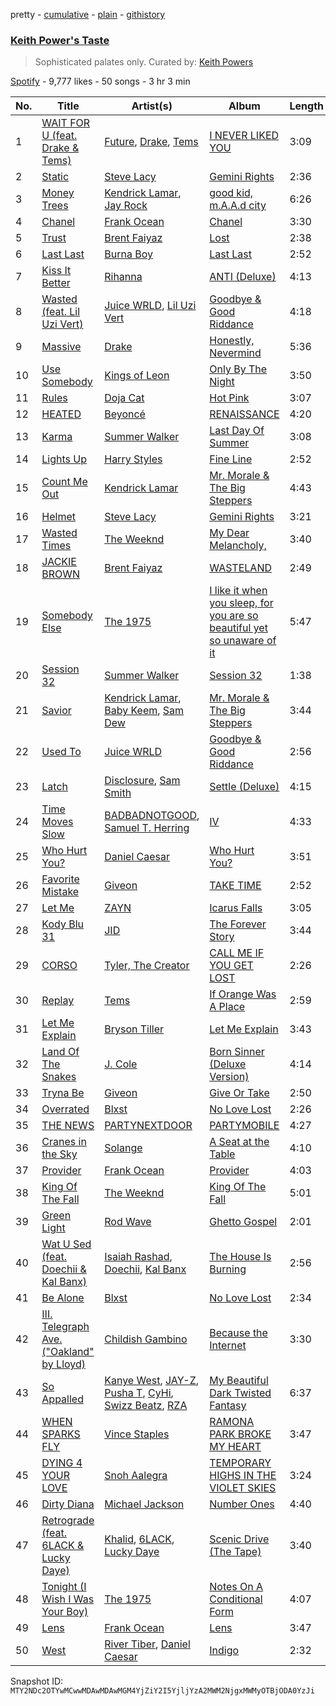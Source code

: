 pretty - [cumulative](/playlists/cumulative/37i9dQZF1DXaWQ9H258ygx.md) - [plain](/playlists/plain/37i9dQZF1DXaWQ9H258ygx) - [githistory](https://github.githistory.xyz/mackorone/spotify-playlist-archive/blob/main/playlists/plain/37i9dQZF1DXaWQ9H258ygx)

### [Keith Power's Taste](https://open.spotify.com/playlist/37i9dQZF1DXaWQ9H258ygx)

> Sophisticated palates only\. Curated by: <a href="https://www.instagram.com/keithpowers/">Keith Powers</a>

[Spotify](https://open.spotify.com/user/spotify) - 9,777 likes - 50 songs - 3 hr 3 min

| No. | Title | Artist(s) | Album | Length |
|---|---|---|---|---|
| 1 | [WAIT FOR U \(feat\. Drake & Tems\)](https://open.spotify.com/track/59nOXPmaKlBfGMDeOVGrIK) | [Future](https://open.spotify.com/artist/1RyvyyTE3xzB2ZywiAwp0i), [Drake](https://open.spotify.com/artist/3TVXtAsR1Inumwj472S9r4), [Tems](https://open.spotify.com/artist/687cZJR45JO7jhk1LHIbgq) | [I NEVER LIKED YOU](https://open.spotify.com/album/6tE9Dnp2zInFij4jKssysL) | 3:09 |
| 2 | [Static](https://open.spotify.com/track/4OmfWzukSVD140NiAIEjem) | [Steve Lacy](https://open.spotify.com/artist/57vWImR43h4CaDao012Ofp) | [Gemini Rights](https://open.spotify.com/album/3Ks0eeH0GWpY4AU20D5HPD) | 2:36 |
| 3 | [Money Trees](https://open.spotify.com/track/2HbKqm4o0w5wEeEFXm2sD4) | [Kendrick Lamar](https://open.spotify.com/artist/2YZyLoL8N0Wb9xBt1NhZWg), [Jay Rock](https://open.spotify.com/artist/28ExwzUQsvgJooOI0X1mr3) | [good kid, m.A.A.d city](https://open.spotify.com/album/6PBZN8cbwkqm1ERj2BGXJ1) | 6:26 |
| 4 | [Chanel](https://open.spotify.com/track/6Nle9hKrkL1wQpwNfEkxjh) | [Frank Ocean](https://open.spotify.com/artist/2h93pZq0e7k5yf4dywlkpM) | [Chanel](https://open.spotify.com/album/6OGzmhzHcjf0uN9j7dYvZH) | 3:30 |
| 5 | [Trust](https://open.spotify.com/track/0oufSLnKQDoBFX5mgkDCgR) | [Brent Faiyaz](https://open.spotify.com/artist/3tlXnStJ1fFhdScmQeLpuG) | [Lost](https://open.spotify.com/album/03nFfkhtHqQZZqprep3G6r) | 2:38 |
| 6 | [Last Last](https://open.spotify.com/track/2PDgArI0p7UkeYgXWuqpmh) | [Burna Boy](https://open.spotify.com/artist/3wcj11K77LjEY1PkEazffa) | [Last Last](https://open.spotify.com/album/6aWJgsbvVPQR2HgPztf4qe) | 2:52 |
| 7 | [Kiss It Better](https://open.spotify.com/track/0UHB9METy4VCXNgkcGqHqS) | [Rihanna](https://open.spotify.com/artist/5pKCCKE2ajJHZ9KAiaK11H) | [ANTI \(Deluxe\)](https://open.spotify.com/album/4UlGauD7ROb3YbVOFMgW5u) | 4:13 |
| 8 | [Wasted \(feat\. Lil Uzi Vert\)](https://open.spotify.com/track/1a7WZZZH7LzyvorhpOJFTe) | [Juice WRLD](https://open.spotify.com/artist/4MCBfE4596Uoi2O4DtmEMz), [Lil Uzi Vert](https://open.spotify.com/artist/4O15NlyKLIASxsJ0PrXPfz) | [Goodbye & Good Riddance](https://open.spotify.com/album/6tkjU4Umpo79wwkgPMV3nZ) | 4:18 |
| 9 | [Massive](https://open.spotify.com/track/28JBD8p18xNuOfyV7Cotdn) | [Drake](https://open.spotify.com/artist/3TVXtAsR1Inumwj472S9r4) | [Honestly, Nevermind](https://open.spotify.com/album/3cf4iSSKd8ffTncbtKljXw) | 5:36 |
| 10 | [Use Somebody](https://open.spotify.com/track/5VGlqQANWDKJFl0MBG3sg2) | [Kings of Leon](https://open.spotify.com/artist/2qk9voo8llSGYcZ6xrBzKx) | [Only By The Night](https://open.spotify.com/album/5CZR6ljD0x9fTiS4mh9wMp) | 3:50 |
| 11 | [Rules](https://open.spotify.com/track/1TMWcbxL5YF8rKsFHv5hAP) | [Doja Cat](https://open.spotify.com/artist/5cj0lLjcoR7YOSnhnX0Po5) | [Hot Pink](https://open.spotify.com/album/1MmVkhiwTH0BkNOU3nw5d3) | 3:07 |
| 12 | [HEATED](https://open.spotify.com/track/1w7cgGZR86yWz1pA2puVJD) | [Beyoncé](https://open.spotify.com/artist/6vWDO969PvNqNYHIOW5v0m) | [RENAISSANCE](https://open.spotify.com/album/6FJxoadUE4JNVwWHghBwnb) | 4:20 |
| 13 | [Karma](https://open.spotify.com/track/2Fyjjpg03fn7n5cj0Qm380) | [Summer Walker](https://open.spotify.com/artist/57LYzLEk2LcFghVwuWbcuS) | [Last Day Of Summer](https://open.spotify.com/album/4hTM8jZ8DCCqglmZUDMSPz) | 3:08 |
| 14 | [Lights Up](https://open.spotify.com/track/4jAIqgrPjKLTY9Gbez25Qb) | [Harry Styles](https://open.spotify.com/artist/6KImCVD70vtIoJWnq6nGn3) | [Fine Line](https://open.spotify.com/album/7xV2TzoaVc0ycW7fwBwAml) | 2:52 |
| 15 | [Count Me Out](https://open.spotify.com/track/6BU1RZexmvJcBjgagVVt3M) | [Kendrick Lamar](https://open.spotify.com/artist/2YZyLoL8N0Wb9xBt1NhZWg) | [Mr\. Morale & The Big Steppers](https://open.spotify.com/album/79ONNoS4M9tfIA1mYLBYVX) | 4:43 |
| 16 | [Helmet](https://open.spotify.com/track/0DmkBOGgEWMbUJlL6VwwF2) | [Steve Lacy](https://open.spotify.com/artist/57vWImR43h4CaDao012Ofp) | [Gemini Rights](https://open.spotify.com/album/3Ks0eeH0GWpY4AU20D5HPD) | 3:21 |
| 17 | [Wasted Times](https://open.spotify.com/track/7DKS0rX27cCEPsK0R6tFWS) | [The Weeknd](https://open.spotify.com/artist/1Xyo4u8uXC1ZmMpatF05PJ) | [My Dear Melancholy,](https://open.spotify.com/album/4qZBW3f2Q8y0k1A84d4iAO) | 3:40 |
| 18 | [JACKIE BROWN](https://open.spotify.com/track/2IlT65thKQQw248mhk2PjQ) | [Brent Faiyaz](https://open.spotify.com/artist/3tlXnStJ1fFhdScmQeLpuG) | [WASTELAND](https://open.spotify.com/album/0PHMNbcgHfzSUALlfk7wGg) | 2:49 |
| 19 | [Somebody Else](https://open.spotify.com/track/5hc71nKsUgtwQ3z52KEKQk) | [The 1975](https://open.spotify.com/artist/3mIj9lX2MWuHmhNCA7LSCW) | [I like it when you sleep, for you are so beautiful yet so unaware of it](https://open.spotify.com/album/1JFmNyVPdBF1ECvv4fhpW4) | 5:47 |
| 20 | [Session 32](https://open.spotify.com/track/2ktg2oZDyFAX3iY1QNkXl5) | [Summer Walker](https://open.spotify.com/artist/57LYzLEk2LcFghVwuWbcuS) | [Session 32](https://open.spotify.com/album/1q6DMLVcuKBfYpfJ1KWtKh) | 1:38 |
| 21 | [Savior](https://open.spotify.com/track/3drdWsJKiVCSQ2gKhd9BDT) | [Kendrick Lamar](https://open.spotify.com/artist/2YZyLoL8N0Wb9xBt1NhZWg), [Baby Keem](https://open.spotify.com/artist/5SXuuuRpukkTvsLuUknva1), [Sam Dew](https://open.spotify.com/artist/1SIw8nXWjvAKeb6Dhh85cz) | [Mr\. Morale & The Big Steppers](https://open.spotify.com/album/79ONNoS4M9tfIA1mYLBYVX) | 3:44 |
| 22 | [Used To](https://open.spotify.com/track/0WZFN4E8HrmGUU0EMyKQ8c) | [Juice WRLD](https://open.spotify.com/artist/4MCBfE4596Uoi2O4DtmEMz) | [Goodbye & Good Riddance](https://open.spotify.com/album/6tkjU4Umpo79wwkgPMV3nZ) | 2:56 |
| 23 | [Latch](https://open.spotify.com/track/1DunhgeZSEgWiIYbHqXl0c) | [Disclosure](https://open.spotify.com/artist/6nS5roXSAGhTGr34W6n7Et), [Sam Smith](https://open.spotify.com/artist/2wY79sveU1sp5g7SokKOiI) | [Settle \(Deluxe\)](https://open.spotify.com/album/1lM5IfaqcIsXd6UCV3aDSs) | 4:15 |
| 24 | [Time Moves Slow](https://open.spotify.com/track/1IqF5PUDUnaykHLs0RWbDO) | [BADBADNOTGOOD](https://open.spotify.com/artist/65dGLGjkw3UbddUg2GKQoZ), [Samuel T\. Herring](https://open.spotify.com/artist/6K4I1MPd7m8IztUdtrF4YU) | [IV](https://open.spotify.com/album/5wAGlQICfKYQfaBppnUbmP) | 4:33 |
| 25 | [Who Hurt You?](https://open.spotify.com/track/23c9gmiiv7RCu7twft0Mym) | [Daniel Caesar](https://open.spotify.com/artist/20wkVLutqVOYrc0kxFs7rA) | [Who Hurt You?](https://open.spotify.com/album/15M9pZ8gsdoN67yLjyQ039) | 3:51 |
| 26 | [Favorite Mistake](https://open.spotify.com/track/4rHIfYRQw6ittRQXAlurk0) | [Giveon](https://open.spotify.com/artist/4fxd5Ee7UefO4CUXgwJ7IP) | [TAKE TIME](https://open.spotify.com/album/1zHR48K6XtWYm6bhrw4J6C) | 2:52 |
| 27 | [Let Me](https://open.spotify.com/track/2cEmWBBlCfR9wWrY9JmTyt) | [ZAYN](https://open.spotify.com/artist/5ZsFI1h6hIdQRw2ti0hz81) | [Icarus Falls](https://open.spotify.com/album/1DF9B2hfwX4EdgEFwGcRwh) | 3:05 |
| 28 | [Kody Blu 31](https://open.spotify.com/track/4iMzpYxUO5RiZkGmNKRCMh) | [JID](https://open.spotify.com/artist/6U3ybJ9UHNKEdsH7ktGBZ7) | [The Forever Story](https://open.spotify.com/album/3QVjpIxcksDkJmOnvlOJjg) | 3:44 |
| 29 | [CORSO](https://open.spotify.com/track/46oHvXwpEZOFX518we1nJD) | [Tyler, The Creator](https://open.spotify.com/artist/4V8LLVI7PbaPR0K2TGSxFF) | [CALL ME IF YOU GET LOST](https://open.spotify.com/album/45ba6QAtNrdv6Ke4MFOKk9) | 2:26 |
| 30 | [Replay](https://open.spotify.com/track/2dFqK2ZkYB9Xc47gr3xXWl) | [Tems](https://open.spotify.com/artist/687cZJR45JO7jhk1LHIbgq) | [If Orange Was A Place](https://open.spotify.com/album/0x2ntwkM3GoLVAPjAOPrWv) | 2:59 |
| 31 | [Let Me Explain](https://open.spotify.com/track/1trZGMI2CGyVT44STkpCoN) | [Bryson Tiller](https://open.spotify.com/artist/2EMAnMvWE2eb56ToJVfCWs) | [Let Me Explain](https://open.spotify.com/album/3BjVNKsPNcmSGG5n4bHNUq) | 3:43 |
| 32 | [Land Of The Snakes](https://open.spotify.com/track/0hW72l6tZgSY7Od2OUVDIC) | [J\. Cole](https://open.spotify.com/artist/6l3HvQ5sa6mXTsMTB19rO5) | [Born Sinner \(Deluxe Version\)](https://open.spotify.com/album/5FP9keIJnlSCKnkdVOf623) | 4:14 |
| 33 | [Tryna Be](https://open.spotify.com/track/0h1ednFFd4xK5SCO8mXNOe) | [Giveon](https://open.spotify.com/artist/4fxd5Ee7UefO4CUXgwJ7IP) | [Give Or Take](https://open.spotify.com/album/64LkgCfNbLqjclQYCTid8L) | 2:50 |
| 34 | [Overrated](https://open.spotify.com/track/6Fc9IYSkbmVwv4dlzn8hJb) | [Blxst](https://open.spotify.com/artist/4qXC0i02bSFstECuXP2ZpL) | [No Love Lost](https://open.spotify.com/album/0pwGvLOBpgIgFlrQVSRqh9) | 2:26 |
| 35 | [THE NEWS](https://open.spotify.com/track/46Mk1NVIpCcRIAXY92mWAW) | [PARTYNEXTDOOR](https://open.spotify.com/artist/2HPaUgqeutzr3jx5a9WyDV) | [PARTYMOBILE](https://open.spotify.com/album/4QTfWxMZjLRhQ9zxomi4t4) | 4:27 |
| 36 | [Cranes in the Sky](https://open.spotify.com/track/48EjSdYh8wz2gBxxqzrsLe) | [Solange](https://open.spotify.com/artist/2auiVi8sUZo17dLy1HwrTU) | [A Seat at the Table](https://open.spotify.com/album/3Yko2SxDk4hc6fncIBQlcM) | 4:10 |
| 37 | [Provider](https://open.spotify.com/track/6R6ihJhRbgu7JxJKIbW57w) | [Frank Ocean](https://open.spotify.com/artist/2h93pZq0e7k5yf4dywlkpM) | [Provider](https://open.spotify.com/album/7uSaHPXSYaRB3FxLOmatG9) | 4:03 |
| 38 | [King Of The Fall](https://open.spotify.com/track/7o3Mcis1uKcYDuuJD1W0Rm) | [The Weeknd](https://open.spotify.com/artist/1Xyo4u8uXC1ZmMpatF05PJ) | [King Of The Fall](https://open.spotify.com/album/5ELWxtRpadxkLUUvbzpiZO) | 5:01 |
| 39 | [Green Light](https://open.spotify.com/track/4n7c4QoSavoKz7qLitbQbD) | [Rod Wave](https://open.spotify.com/artist/45TgXXqMDdF8BkjA83OM7z) | [Ghetto Gospel](https://open.spotify.com/album/1ft5RivOWEdZT3nfqThV7K) | 2:01 |
| 40 | [Wat U Sed \(feat\. Doechii & Kal Banx\)](https://open.spotify.com/track/0VYchQkqpeEyh95D1pWqy2) | [Isaiah Rashad](https://open.spotify.com/artist/6aaMZ3fcfLv4tEbmY7bjRM), [Doechii](https://open.spotify.com/artist/4E2rKHVDssGJm2SCDOMMJB), [Kal Banx](https://open.spotify.com/artist/2TYRz7cFNZNPLUWRijsJNL) | [The House Is Burning](https://open.spotify.com/album/6TQ8nqw43uUOWu7Yqp58ko) | 2:56 |
| 41 | [Be Alone](https://open.spotify.com/track/7tjtWVu8RsshzPxQm8oT3y) | [Blxst](https://open.spotify.com/artist/4qXC0i02bSFstECuXP2ZpL) | [No Love Lost](https://open.spotify.com/album/0pwGvLOBpgIgFlrQVSRqh9) | 2:34 |
| 42 | [III\. Telegraph Ave\. \("Oakland" by Lloyd\)](https://open.spotify.com/track/3hyyG3Rm7DdmDwG2ZHfxFR) | [Childish Gambino](https://open.spotify.com/artist/73sIBHcqh3Z3NyqHKZ7FOL) | [Because the Internet](https://open.spotify.com/album/62yjWIhnATHxPqGbgC9Lqr) | 3:30 |
| 43 | [So Appalled](https://open.spotify.com/track/6K07Ahf6V7CAQn0ikrOztl) | [Kanye West](https://open.spotify.com/artist/5K4W6rqBFWDnAN6FQUkS6x), [JAY\-Z](https://open.spotify.com/artist/3nFkdlSjzX9mRTtwJOzDYB), [Pusha T](https://open.spotify.com/artist/0ONHkAv9pCAFxb0zJwDNTy), [CyHi](https://open.spotify.com/artist/18HVMQsV3tINaTyzT5UIjH), [Swizz Beatz](https://open.spotify.com/artist/2cADQgiLMjNhbsfeN52Bf3), [RZA](https://open.spotify.com/artist/4iCwCMnqsNZ6atvRiADgtn) | [My Beautiful Dark Twisted Fantasy](https://open.spotify.com/album/20r762YmB5HeofjMCiPMLv) | 6:37 |
| 44 | [WHEN SPARKS FLY](https://open.spotify.com/track/1jhdCONafFj1hzJsPvZx27) | [Vince Staples](https://open.spotify.com/artist/68kEuyFKyqrdQQLLsmiatm) | [RAMONA PARK BROKE MY HEART](https://open.spotify.com/album/2G549zeda2XNICgLmU0pNW) | 3:47 |
| 45 | [DYING 4 YOUR LOVE](https://open.spotify.com/track/1Yx1TbWg1zbl6gQ3SCOFCN) | [Snoh Aalegra](https://open.spotify.com/artist/1A9o3Ljt67pFZ89YtPPL5X) | [TEMPORARY HIGHS IN THE VIOLET SKIES](https://open.spotify.com/album/57ttk3xzHMWLr6CGrEa8F3) | 3:24 |
| 46 | [Dirty Diana](https://open.spotify.com/track/6JZYMxvcoeLD4IifJPvDux) | [Michael Jackson](https://open.spotify.com/artist/3fMbdgg4jU18AjLCKBhRSm) | [Number Ones](https://open.spotify.com/album/1jcYwZsN7JEve9xsq9BuUX) | 4:40 |
| 47 | [Retrograde \(feat\. 6LACK & Lucky Daye\)](https://open.spotify.com/track/3v5WRAItrZgr5vCdW3vTmz) | [Khalid](https://open.spotify.com/artist/6LuN9FCkKOj5PcnpouEgny), [6LACK](https://open.spotify.com/artist/4IVAbR2w4JJNJDDRFP3E83), [Lucky Daye](https://open.spotify.com/artist/5Vuvs6Py2JRU7WiFDVsI7J) | [Scenic Drive \(The Tape\)](https://open.spotify.com/album/5HBwLKK7l3N8fovxDlTBpE) | 3:40 |
| 48 | [Tonight \(I Wish I Was Your Boy\)](https://open.spotify.com/track/7DmTaJoM7L020qm3egqNsM) | [The 1975](https://open.spotify.com/artist/3mIj9lX2MWuHmhNCA7LSCW) | [Notes On A Conditional Form](https://open.spotify.com/album/0o5xjCboti8vXhdoUG9LYi) | 4:07 |
| 49 | [Lens](https://open.spotify.com/track/371H6HjS4SXGbQ9IVfFUIL) | [Frank Ocean](https://open.spotify.com/artist/2h93pZq0e7k5yf4dywlkpM) | [Lens](https://open.spotify.com/album/5F4I5eUqVK1CpQbzt1ntMC) | 3:47 |
| 50 | [West](https://open.spotify.com/track/2R5GzHdM4xdA8HNLIF8lOY) | [River Tiber](https://open.spotify.com/artist/1FHDMgGdmIP4IsoFkAwbS0), [Daniel Caesar](https://open.spotify.com/artist/20wkVLutqVOYrc0kxFs7rA) | [Indigo](https://open.spotify.com/album/7H23XdhKb4H4mSCRd6gpwU) | 2:32 |

Snapshot ID: `MTY2NDc2OTYwMCwwMDAwMDAwMGM4YjZiY2I5YjljYzA2MWM2NjgxMWMyOTBjODA0YzJi`
